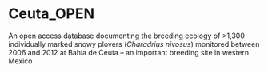 # Ceuta_OPEN
An open access database documenting the breeding ecology of >1,300 individually marked snowy plovers (_Charadrius nivosus_) monitored between 2006 and 2012 at Bahía de Ceuta – an important breeding site in western Mexico

